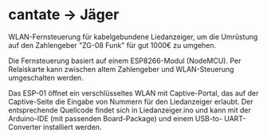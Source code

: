 # cantate &rarr; Jäger
WLAN-Fernsteuerung für kabelgebundene Liedanzeiger, um die Umrüstung auf den Zahlengeber "ZG-08 Funk" für gut 1000€ zu umgehen.

Die Fernsteuerung basiert auf einem ESP8266-Modul (NodeMCU).
Per Relaiskarte kann zwischen altem Zahlengeber und WLAN-Steuerung umgeschalten werden.

Das ESP-01 öffnet ein verschlüsseltes WLAN mit Captive-Portal, das auf der Captive-Seite die 
Eingabe von Nummern für den Liedanzeiger erlaubt. Der entsprechende Quellcode findet sich in 
Liedanzeiger.ino und kann mit der Arduino-IDE (mit passenden Board-Package) und einem USB-to-
UART-Converter installiert werden.
